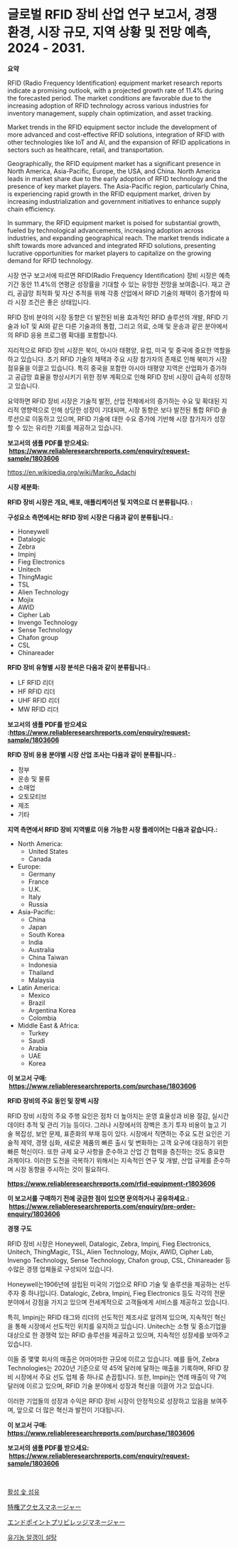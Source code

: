 <p><h1>글로벌 RFID 장비 산업 연구 보고서, 경쟁 환경, 시장 규모, 지역 상황 및 전망 예측, 2024 - 2031.</h1></p><p><strong>요약</strong></p>
<p><p>RFID (Radio Frequency Identification) equipment market research reports indicate a promising outlook, with a projected growth rate of 11.4% during the forecasted period. The market conditions are favorable due to the increasing adoption of RFID technology across various industries for inventory management, supply chain optimization, and asset tracking.</p><p>Market trends in the RFID equipment sector include the development of more advanced and cost-effective RFID solutions, integration of RFID with other technologies like IoT and AI, and the expansion of RFID applications in sectors such as healthcare, retail, and transportation.</p><p>Geographically, the RFID equipment market has a significant presence in North America, Asia-Pacific, Europe, the USA, and China. North America leads in market share due to the early adoption of RFID technology and the presence of key market players. The Asia-Pacific region, particularly China, is experiencing rapid growth in the RFID equipment market, driven by increasing industrialization and government initiatives to enhance supply chain efficiency.</p><p>In summary, the RFID equipment market is poised for substantial growth, fueled by technological advancements, increasing adoption across industries, and expanding geographical reach. The market trends indicate a shift towards more advanced and integrated RFID solutions, presenting lucrative opportunities for market players to capitalize on the growing demand for RFID technology.</p><p>시장 연구 보고서에 따르면 RFID(Radio Frequency Identification) 장비 시장은 예측 기간 동안 11.4%의 연평균 성장률을 기대할 수 있는 유망한 전망을 보여줍니다. 재고 관리, 공급망 최적화 및 자산 추적을 위해 각종 산업에서 RFID 기술의 채택이 증가함에 따라 시장 조건은 좋은 상태입니다.</p><p>RFID 장비 분야의 시장 동향은 더 발전된 비용 효과적인 RFID 솔루션의 개발, RFID 기술과 IoT 및 AI와 같은 다른 기술과의 통합, 그리고 의료, 소매 및 운송과 같은 분야에서의 RFID 응용 프로그램 확대를 포함합니다.</p><p>지리적으로 RFID 장비 시장은 북미, 아시아 태평양, 유럽, 미국 및 중국에 중요한 역할을 하고 있습니다. 초기 RFID 기술의 채택과 주요 시장 참가자의 존재로 인해 북미가 시장 점유율을 이끌고 있습니다. 특히 중국을 포함한 아시아 태평양 지역은 산업화가 증가하고 공급망 효율을 향상시키기 위한 정부 계획으로 인해 RFID 장비 시장이 급속히 성장하고 있습니다.</p><p>요약하면 RFID 장비 시장은 기술적 발전, 산업 전체에서의 증가하는 수요 및 확대된 지리적 영향력으로 인해 상당한 성장이 기대되며, 시장 동향은 보다 발전된 통합 RFID 솔루션으로 이동하고 있으며, RFID 기술에 대한 수요 증가에 기반해 시장 참가자가 성장 할 수 있는 유리한 기회를 제공하고 있습니다.</p></p>
<p><strong>보고서의 샘플 PDF를 받으세요: &nbsp;<a href="https://www.reliableresearchreports.com/enquiry/request-sample/1803606">https://www.reliableresearchreports.com/enquiry/request-sample/1803606</a></strong></p>
<p><a href="https://en.wikipedia.org/wiki/Mariko_Adachi">https://en.wikipedia.org/wiki/Mariko_Adachi</a></p>
<p><strong>시장 세분화:</strong></p>
<p><strong> RFID 장비 시장은 개요, 배포, 애플리케이션 및 지역으로 더 분류됩니다. :</strong></p>
<p><strong>구성요소 측면에서는 RFID 장비 시장은 다음과 같이 분류됩니다.:</strong></p>
<p><ul><li>Honeywell</li><li>Datalogic</li><li>Zebra</li><li>Impinj</li><li>Fieg Electronics</li><li>Unitech</li><li>ThingMagic</li><li>TSL</li><li>Alien Technology</li><li>Mojix</li><li>AWID</li><li>Cipher Lab</li><li>Invengo Technology</li><li>Sense Technology</li><li>Chafon group</li><li>CSL</li><li>Chinareader</li></ul></p>
<p><strong> RFID 장비 유형별 시장 분석은 다음과 같이 분류됩니다.:</strong></p>
<p><ul><li>LF RFID 리더</li><li>HF RFID 리더</li><li>UHF RFID 리더</li><li>MW RFID 리더</li></ul></p>
<p><strong>보고서의 샘플 PDF를 받으세요 :<a href="https://www.reliableresearchreports.com/enquiry/request-sample/1803606">https://www.reliableresearchreports.com/enquiry/request-sample/1803606</a></strong></p>
<p><strong> RFID 장비 응용 분야별 시장 산업 조사는 다음과 같이 분류됩니다.:</strong></p>
<p><ul><li>정부</li><li>운송 및 물류</li><li>소매업</li><li>오토모티브</li><li>제조</li><li>기타</li></ul></p>
<p><strong>지역 측면에서 RFID 장비 지역별로 이용 가능한 시장 플레이어는 다음과 같습니다.:</strong></p>
<p><ul>
    <li>
        North America:
        <ul>
            <li>United States</li>
            <li>Canada</li>
        </ul>
    </li>
    <li>
        Europe:
        <ul>
            <li>Germany</li>
            <li>France</li>
            <li>U.K.</li>
            <li>Italy</li>
            <li>Russia</li>
        </ul>
    </li>
    <li>
        Asia-Pacific:
        <ul>
            <li>China</li>
            <li>Japan</li>
            <li>South Korea</li>
            <li>India</li>
            <li>Australia</li>
            <li>China Taiwan</li>
            <li>Indonesia</li>
            <li>Thailand</li>
            <li>Malaysia</li>
        </ul>
    </li>
    <li>
        Latin America:
        <ul>
            <li>Mexico</li>
            <li>Brazil</li>
            <li>Argentina Korea</li>
            <li>Colombia</li>
        </ul>
    </li>
    <li>
        Middle East & Africa:
        <ul>
            <li>Turkey</li>
            <li>Saudi</li>
            <li>Arabia</li>
            <li>UAE</li>
            <li>Korea</li>
        </ul>
    </li>
    </ul></p>
<p><strong>이 보고서 구매: &nbsp;<a href="https://www.reliableresearchreports.com/purchase/1803606">https://www.reliableresearchreports.com/purchase/1803606</a></strong></p>
<p><strong>RFID 장비의 주요 동인 및 장벽 시장</strong></p>
<p><p>RFID 장비 시장의 주요 주행 요인은 점차 더 높아지는 운영 효율성과 비용 절감, 실시간 데이터 추적 및 관리 기능 등이다. 그러나 시장에서의 장벽은 초기 투자 비용이 높고 기술 복잡성, 보안 문제, 표준화의 부재 등이 있다. 시장에서 직면하는 주요 도전 요인은 기술적 제약, 경쟁 심화, 새로운 제품의 빠른 출시 및 변화하는 고객 요구에 대응하기 위한 빠른 혁신이다. 또한 규제 요구 사항을 준수하고 산업 간 협력을 증진하는 것도 중요한 과제이다. 이러한 도전을 극복하기 위해서는 지속적인 연구 및 개발, 산업 규제를 준수하며 시장 동향을 주시하는 것이 필요하다.</p></p>
<p><strong><a href="https://www.reliableresearchreports.com/rfid-equipment-r1803606">https://www.reliableresearchreports.com/rfid-equipment-r1803606</a></strong></p>
<p><strong>이 보고서를 구매하기 전에 궁금한 점이 있으면 문의하거나 공유하세요.: &nbsp;<a href="https://www.reliableresearchreports.com/enquiry/pre-order-enquiry/1803606">https://www.reliableresearchreports.com/enquiry/pre-order-enquiry/1803606</a></strong></p>
<p><strong>경쟁 구도</strong></p>
<p><p>RFID 장비 시장은 Honeywell, Datalogic, Zebra, Impinj, Fieg Electronics, Unitech, ThingMagic, TSL, Alien Technology, Mojix, AWID, Cipher Lab, Invengo Technology, Sense Technology, Chafon group, CSL, Chinareader 등 수많은 경쟁 업체들로 구성되어 있습니다. </p><p>Honeywell는1906년에 설립된 미국의 기업으로 RFID 기술 및 솔루션을 제공하는 선두 주자 중 하나입니다. Datalogic, Zebra, Impinj, Fieg Electronics 등도 각각의 전문 분야에서 강점을 가지고 있으며 전세계적으로 고객들에게 서비스를 제공하고 있습니다. </p><p>특히, Impinj는 RFID 태그와 리더의 선도적인 제조사로 알려져 있으며, 지속적인 혁신을 통해 시장에서 선도적인 위치를 유지하고 있습니다. Unitech는 소형 및 중소기업을 대상으로 한 경쟁력 있는 RFID 솔루션을 제공하고 있으며, 지속적인 성장세를 보여주고 있습니다.</p><p>이들 중 몇몇 회사의 매출은 어마어마한 규모에 이르고 있습니다. 예를 들어, Zebra Technologies는 2020년 기준으로 약 45억 달러에 달하는 매출을 기록하며, RFID 장비 시장에서 주요 선도 업체 중 하나로 손꼽힙니다. 또한, Impinj는 연례 매출이 약 7억 달러에 이르고 있으며, RFID 기술 분야에서 성장과 혁신을 이끌어 가고 있습니다. </p><p>이러한 기업들의 성장과 수익은 RFID 장비 시장이 안정적으로 성장하고 있음을 보여주며, 앞으로 더 많은 혁신과 발전이 기대됩니다.</p></p>
<p><strong>이 보고서 구매: &nbsp; <a href="https://www.reliableresearchreports.com/purchase/1803606">https://www.reliableresearchreports.com/purchase/1803606</a></strong></p>
<p><strong>보고서의 샘플 PDF를 받으세요: &nbsp;<a href="https://www.reliableresearchreports.com/enquiry/request-sample/1803606">https://www.reliableresearchreports.com/enquiry/request-sample/1803606</a></strong><strong></strong></p>
<p>&nbsp;</p>
<p><p><a href="https://github.com/giancarlo642004/Market-Research-Report-List-2/blob/main/284045633692.md">활성 숯 섬유</a></p><p><a href="https://github.com/schmahlson/Market-Research-Report-List-3/blob/main/668989926347.md">特権アクセスマネージャー</a></p><p><a href="https://github.com/TerrellConn/Market-Research-Report-List-2/blob/main/237858926348.md">エンドポイントプリビレッジマネージャー</a></p><p><a href="https://github.com/ZacharyScthmitt4465/Market-Research-Report-List-3/blob/main/219758533691.md">유기농 알갱이 설탕</a></p></p>